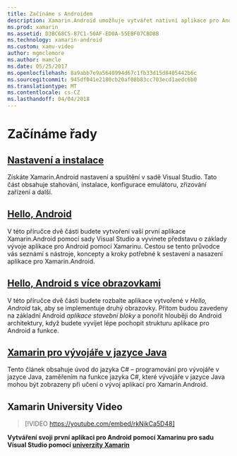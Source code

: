 ```yaml
---
title: Začínáme s Androidem
description: Xamarin.Android umožňuje vytvářet nativní aplikace pro Android pomocí stejné ovládacích prvků uživatelského rozhraní, jako byste v jazyce Java, ale s flexibilitu a eleganci moderní jazyka (C#), power .NET základní třídy knihovny (BCL) a první třídy (IDE Visual Studio) na dosah ruky. Tato řada obsahuje základní informace o vývoj Xamarin.Android. Tím přejdete z nastavení a instalaci na vytvoření vaší první aplikace.
ms.prod: xamarin
ms.assetid: D3BC68C5-87C1-50AF-ED0A-55EBF07CBD8B
ms.technology: xamarin-android
ms.custom: xamu-video
author: mgmclemore
ms.author: mamcle
ms.date: 05/25/2017
ms.openlocfilehash: 8a9abb7e9a5640994d67c1fb33d15d8405442b6c
ms.sourcegitcommit: 945df041e2180cb20af08b83cc703ecd1aedc6b0
ms.translationtype: MT
ms.contentlocale: cs-CZ
ms.lasthandoff: 04/04/2018
---
```

# <a name="getting-started-series"></a>Začínáme řady

##  <a name="setup-and-installationandroidget-startedinstallationindexmd"></a>[Nastavení a instalace](~/android/get-started/installation/index.md)

Získáte Xamarin.Android nastavení a spuštění v sadě Visual Studio. Tato část obsahuje stahování, instalace, konfigurace emulátoru, zřizování zařízení a další.


##  <a name="hello-androidandroidget-startedhello-androidindexmd"></a>[Hello, Android](~/android/get-started/hello-android/index.md)

V této příručce dvě části budete vytvoření vaší první aplikace Xamarin.Android pomocí sady Visual Studio a vyvinete představu o základy vývoje aplikace pro Android pomocí Xamarinu.
Cestou se tento průvodce vás seznámí s nástroje, koncepty a kroky potřebné k sestavení a nasazení aplikace pro Xamarin.Android.


##  <a name="hello-android-multiscreenandroidget-startedhello-android-multiscreenindexmd"></a>[Hello, Android s více obrazovkami](~/android/get-started/hello-android-multiscreen/index.md)

V této příručce dvě části budete rozbalte aplikace vytvořené v _Hello, Android_ tak, aby se implementuje druhý obrazovky. Přitom budou zavedeny na základní Android *aplikace stavební bloky* a ponořit hlouběji do Android architektury, když budete vyvíjet lépe pochopit strukturu aplikace pro Android a funkce.


##  <a name="xamarin-for-java-developersandroidget-startedjava-developersmd"></a>[Xamarin pro vývojáře v jazyce Java](~/android/get-started/java-developers.md)

Tento článek obsahuje úvod do jazyka C# – programování pro vývojáře v jazyce Java, zaměřením na funkce jazyka C#, které vývojáře v jazyce Java mohou být zobrazeny při učení o vývoj aplikací pro Xamarin.Android.

## <a name="xamarin-university-video"></a>Xamarin University Video

> [!VIDEO https://youtube.com/embed/rkNikCa5D48]

**Vytváření svoji první aplikaci pro Android pomocí Xamarinu pro sadu Visual Studio pomocí [univerzity Xamarin](https://university.xamarin.com)**